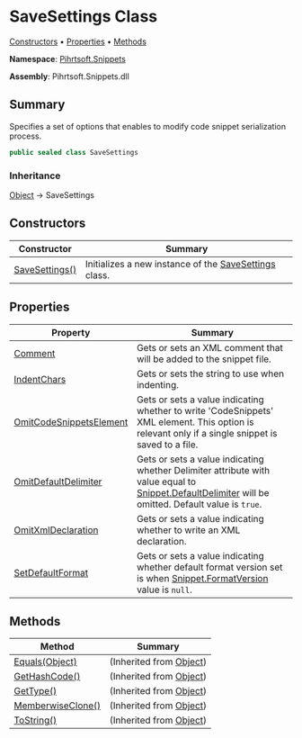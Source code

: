 # SaveSettings Class

[Constructors](#constructors) &#x2022; [Properties](#properties) &#x2022; [Methods](#methods)

**Namespace**: [Pihrtsoft.Snippets](../README.md)

**Assembly**: Pihrtsoft\.Snippets\.dll

## Summary

Specifies a set of options that enables to modify code snippet serialization process\.

```csharp
public sealed class SaveSettings
```

### Inheritance

[Object](https://docs.microsoft.com/en-us/dotnet/api/system.object) &#x2192; SaveSettings

## Constructors

| Constructor | Summary |
| ----------- | ------- |
| [SaveSettings()](-ctor/README.md) | Initializes a new instance of the [SaveSettings](./README.md) class\. |

## Properties

| Property | Summary |
| -------- | ------- |
| [Comment](Comment/README.md) | Gets or sets an XML comment that will be added to the snippet file\. |
| [IndentChars](IndentChars/README.md) | Gets or sets the string to use when indenting\. |
| [OmitCodeSnippetsElement](OmitCodeSnippetsElement/README.md) | Gets or sets a value indicating whether to write 'CodeSnippets' XML element\. This option is relevant only if a single snippet is saved to a file\. |
| [OmitDefaultDelimiter](OmitDefaultDelimiter/README.md) | Gets or sets a value indicating whether Delimiter attribute with value equal to [Snippet.DefaultDelimiter](../Snippet/DefaultDelimiter/README.md) will be omitted\. Default value is `true`\. |
| [OmitXmlDeclaration](OmitXmlDeclaration/README.md) | Gets or sets a value indicating whether to write an XML declaration\. |
| [SetDefaultFormat](SetDefaultFormat/README.md) | Gets or sets a value indicating whether default format version set is when [Snippet.FormatVersion](../Snippet/FormatVersion/README.md) value is `null`\. |

## Methods

| Method | Summary |
| ------ | ------- |
| [Equals(Object)](https://docs.microsoft.com/en-us/dotnet/api/system.object.equals) |  \(Inherited from [Object](https://docs.microsoft.com/en-us/dotnet/api/system.object)\) |
| [GetHashCode()](https://docs.microsoft.com/en-us/dotnet/api/system.object.gethashcode) |  \(Inherited from [Object](https://docs.microsoft.com/en-us/dotnet/api/system.object)\) |
| [GetType()](https://docs.microsoft.com/en-us/dotnet/api/system.object.gettype) |  \(Inherited from [Object](https://docs.microsoft.com/en-us/dotnet/api/system.object)\) |
| [MemberwiseClone()](https://docs.microsoft.com/en-us/dotnet/api/system.object.memberwiseclone) |  \(Inherited from [Object](https://docs.microsoft.com/en-us/dotnet/api/system.object)\) |
| [ToString()](https://docs.microsoft.com/en-us/dotnet/api/system.object.tostring) |  \(Inherited from [Object](https://docs.microsoft.com/en-us/dotnet/api/system.object)\) |


